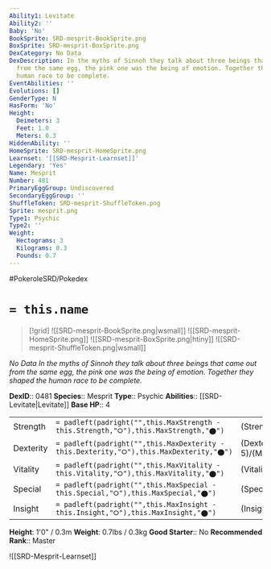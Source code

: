 ```yaml
---
Ability1: Levitate
Ability2: ''
Baby: 'No'
BookSprite: SRD-mesprit-BookSprite.png
BoxSprite: SRD-mesprit-BoxSprite.png
DexCategory: No Data
DexDescription: In the myths of Sinnoh they talk about three beings that came out
  from the same egg, the pink one was the being of emotion. Together they shaped the
  human race to be complete.
EventAbilities: ''
Evolutions: []
GenderType: N
HasForm: 'No'
Height:
  Deimeters: 3
  Feet: 1.0
  Meters: 0.3
HiddenAbility: ''
HomeSprite: SRD-mesprit-HomeSprite.png
Learnset: '[[SRD-Mesprit-Learnset]]'
Legendary: 'Yes'
Name: Mesprit
Number: 481
PrimaryEggGroup: Undiscovered
SecondaryEggGroup: ''
ShuffleToken: SRD-mesprit-ShuffleToken.png
Sprite: mesprit.png
Type1: Psychic
Type2: ''
Weight:
  Hectograms: 3
  Kilograms: 0.3
  Pounds: 0.7
---
```


#PokeroleSRD/Pokedex

# `= this.name`

> [!grid]
> ![[SRD-mesprit-BookSprite.png|wsmall]]
> ![[SRD-mesprit-HomeSprite.png]]
> ![[SRD-mesprit-BoxSprite.png|htiny]]
> ![[SRD-mesprit-ShuffleToken.png|wsmall]]


*No Data*
*In the myths of Sinnoh they talk about three beings that came out from the same egg, the pink one was the being of emotion. Together they shaped the human race to be complete.*

**DexID**:: 0481
**Species**:: Mesprit
**Type**:: Psychic
**Abilities**:: [[SRD-Levitate|Levitate]]
**Base HP**:: 4

|           |                                                                                        |                                          |
| --------- | -------------------------------------------------------------------------------------- | ---------------------------------------- |
| Strength  | `= padleft(padright("",this.MaxStrength - this.Strength,"⭘"),this.MaxStrength,"⬤")`    | (Strength::6)/(MaxStrength::6)   |
| Dexterity | `= padleft(padright("",this.MaxDexterity - this.Dexterity,"⭘"),this.MaxDexterity,"⬤")` | (Dexterity:: 5)/(MaxDexterity::5) |
| Vitality  | `= padleft(padright("",this.MaxVitality - this.Vitality,"⭘"),this.MaxVitality,"⬤")`    | (Vitality::6)/(MaxVitality::6)   |
| Special   | `= padleft(padright("",this.MaxSpecial - this.Special,"⭘"),this.MaxSpecial,"⬤")`       | (Special::6)/(MaxSpecial::6)     |
| Insight   | `= padleft(padright("",this.MaxInsight - this.Insight,"⭘"),this.MaxInsight,"⬤")`       | (Insight::6)/(MaxInsight::6)     |

**Height**: 1'0" / 0.3m
**Weight**: 0.7lbs / 0.3kg
**Good Starter**:: No
**Recommended Rank**:: Master

![[SRD-Mesprit-Learnset]]